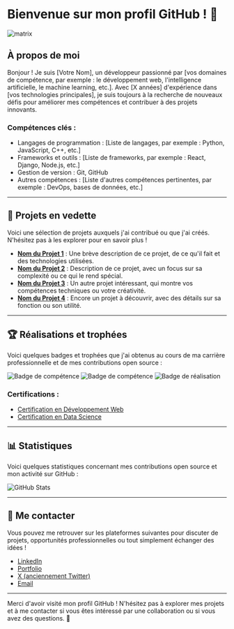 # Bienvenue sur mon profil GitHub ! 👋

![matrix](https://github.com/frederic-pham/img/matrix.webp)  <!-- Remplacez cette URL par le lien de votre image de présentation -->

## À propos de moi

Bonjour ! Je suis [Votre Nom], un développeur passionné par [vos domaines de compétence, par exemple : le développement web, l'intelligence artificielle, le machine learning, etc.]. Avec [X années] d'expérience dans [vos technologies principales], je suis toujours à la recherche de nouveaux défis pour améliorer mes compétences et contribuer à des projets innovants.

### Compétences clés :
- Langages de programmation : [Liste de langages, par exemple : Python, JavaScript, C++, etc.]
- Frameworks et outils : [Liste de frameworks, par exemple : React, Django, Node.js, etc.]
- Gestion de version : Git, GitHub
- Autres compétences : [Liste d'autres compétences pertinentes, par exemple : DevOps, bases de données, etc.]

---

## 🚀 Projets en vedette

Voici une sélection de projets auxquels j'ai contribué ou que j'ai créés. N'hésitez pas à les explorer pour en savoir plus !

- **[Nom du Projet 1](https://github.com/votre-utilisateur/projet-1)** : Une brève description de ce projet, de ce qu'il fait et des technologies utilisées.
- **[Nom du Projet 2](https://github.com/votre-utilisateur/projet-2)** : Description de ce projet, avec un focus sur sa complexité ou ce qui le rend spécial.
- **[Nom du Projet 3](https://github.com/votre-utilisateur/projet-3)** : Un autre projet intéressant, qui montre vos compétences techniques ou votre créativité.
- **[Nom du Projet 4](https://github.com/votre-utilisateur/projet-4)** : Encore un projet à découvrir, avec des détails sur sa fonction ou son utilité.

---

## 🏆 Réalisations et trophées

Voici quelques badges et trophées que j'ai obtenus au cours de ma carrière professionnelle et de mes contributions open source :

![Badge de compétence](https://img.shields.io/badge/Compétence-Python-blue)
![Badge de compétence](https://img.shields.io/badge/Compétence-JavaScript-orange)
![Badge de réalisation](https://img.shields.io/badge/Contribution%20Open%20Source-%F0%9F%91%8C-green)

### Certifications :
- [Certification en Développement Web](https://lien-vers-certification.com)
- [Certification en Data Science](https://lien-vers-certification.com)

---

## 📊 Statistiques

Voici quelques statistiques concernant mes contributions open source et mon activité sur GitHub :

![GitHub Stats](https://github-readme-stats.vercel.app/api?username=votre-utilisateur&show_icons=true&hide_title=true&count_private=true)

---

## 📱 Me contacter

Vous pouvez me retrouver sur les plateformes suivantes pour discuter de projets, opportunités professionnelles ou tout simplement échanger des idées !

- [LinkedIn](https://www.linkedin.com/in/votre-nom) 
- [Portfolio](https://votre-portfolio.com)
- [X (anciennement Twitter)](https://x.com/votre-nom)
- [Email](mailto:votre.email@example.com)

---

Merci d'avoir visité mon profil GitHub ! N'hésitez pas à explorer mes projets et à me contacter si vous êtes intéressé par une collaboration ou si vous avez des questions. 🚀
